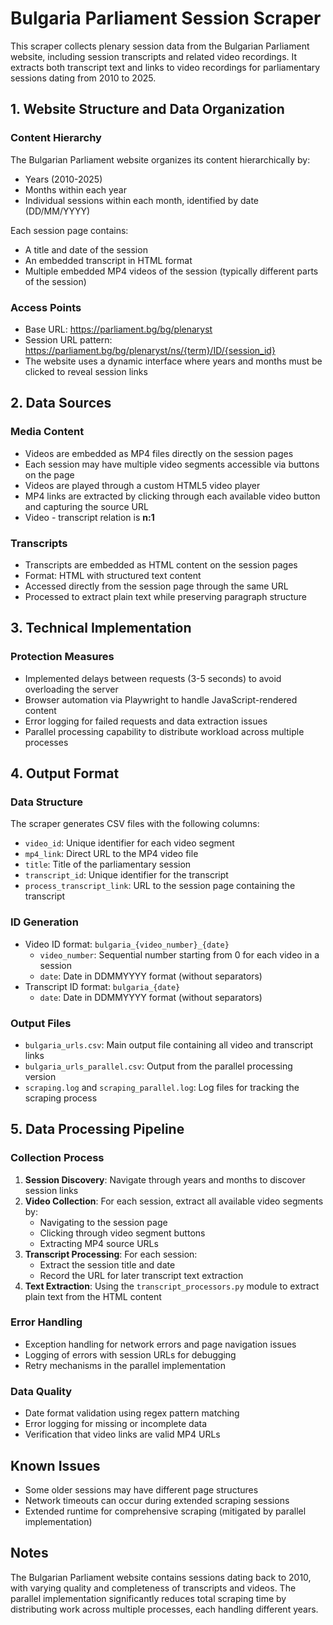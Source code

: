 # Bulgaria Parliament Session Scraper

This scraper collects plenary session data from the Bulgarian Parliament website, including session transcripts and related video recordings. It extracts both transcript text and links to video recordings for parliamentary sessions dating from 2010 to 2025.

## 1. Website Structure and Data Organization

### Content Hierarchy
The Bulgarian Parliament website organizes its content hierarchically by:
- Years (2010-2025)
- Months within each year
- Individual sessions within each month, identified by date (DD/MM/YYYY)

Each session page contains:
- A title and date of the session
- An embedded transcript in HTML format
- Multiple embedded MP4 videos of the session (typically different parts of the session)

### Access Points
- Base URL: https://parliament.bg/bg/plenaryst
- Session URL pattern: https://parliament.bg/bg/plenaryst/ns/{term}/ID/{session_id}
- The website uses a dynamic interface where years and months must be clicked to reveal session links

## 2. Data Sources

### Media Content
- Videos are embedded as MP4 files directly on the session pages
- Each session may have multiple video segments accessible via buttons on the page
- Videos are played through a custom HTML5 video player
- MP4 links are extracted by clicking through each available video button and capturing the source URL
- Video - transcript relation is **n:1**

### Transcripts
- Transcripts are embedded as HTML content on the session pages
- Format: HTML with structured text content
- Accessed directly from the session page through the same URL
- Processed to extract plain text while preserving paragraph structure

## 3. Technical Implementation

### Protection Measures
- Implemented delays between requests (3-5 seconds) to avoid overloading the server
- Browser automation via Playwright to handle JavaScript-rendered content
- Error logging for failed requests and data extraction issues
- Parallel processing capability to distribute workload across multiple processes

## 4. Output Format

### Data Structure
The scraper generates CSV files with the following columns:
- `video_id`: Unique identifier for each video segment
- `mp4_link`: Direct URL to the MP4 video file
- `title`: Title of the parliamentary session
- `transcript_id`: Unique identifier for the transcript
- `process_transcript_link`: URL to the session page containing the transcript

### ID Generation
- Video ID format: `bulgaria_{video_number}_{date}`
  - `video_number`: Sequential number starting from 0 for each video in a session
  - `date`: Date in DDMMYYYY format (without separators)
- Transcript ID format: `bulgaria_{date}`
  - `date`: Date in DDMMYYYY format (without separators)

### Output Files
- `bulgaria_urls.csv`: Main output file containing all video and transcript links
- `bulgaria_urls_parallel.csv`: Output from the parallel processing version
- `scraping.log` and `scraping_parallel.log`: Log files for tracking the scraping process

## 5. Data Processing Pipeline

### Collection Process
1. **Session Discovery**: Navigate through years and months to discover session links
2. **Video Collection**: For each session, extract all available video segments by:
   - Navigating to the session page
   - Clicking through video segment buttons
   - Extracting MP4 source URLs
3. **Transcript Processing**: For each session:
   - Extract the session title and date
   - Record the URL for later transcript text extraction
4. **Text Extraction**: Using the `transcript_processors.py` module to extract plain text from the HTML content

### Error Handling
- Exception handling for network errors and page navigation issues
- Logging of errors with session URLs for debugging
- Retry mechanisms in the parallel implementation

### Data Quality
- Date format validation using regex pattern matching
- Error logging for missing or incomplete data
- Verification that video links are valid MP4 URLs

## Known Issues

- Some older sessions may have different page structures
- Network timeouts can occur during extended scraping sessions
- Extended runtime for comprehensive scraping (mitigated by parallel implementation)

## Notes

The Bulgarian Parliament website contains sessions dating back to 2010, with varying quality and completeness of transcripts and videos. The parallel implementation significantly reduces total scraping time by distributing work across multiple processes, each handling different years.